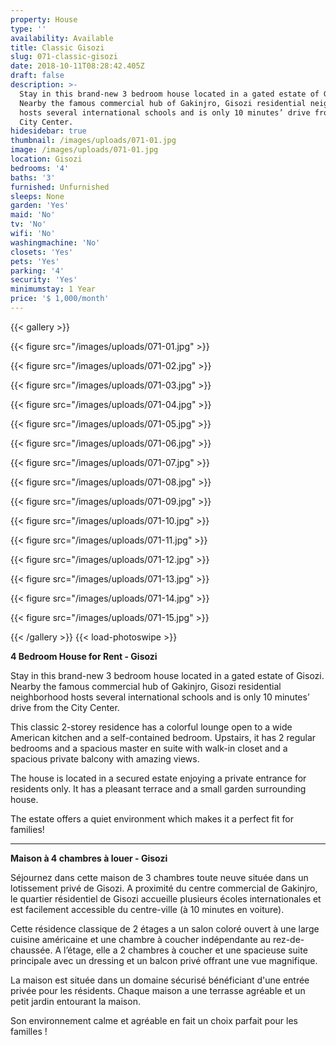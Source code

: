 ```yaml
---
property: House
type: ''
availability: Available
title: Classic Gisozi
slug: 071-classic-gisozi
date: 2018-10-11T08:28:42.405Z
draft: false
description: >-
  Stay in this brand-new 3 bedroom house located in a gated estate of Gisozi.
  Nearby the famous commercial hub of Gakinjro, Gisozi residential neighborhood
  hosts several international schools and is only 10 minutes’ drive from the
  City Center.
hidesidebar: true
thumbnail: /images/uploads/071-01.jpg
image: /images/uploads/071-01.jpg
location: Gisozi
bedrooms: '4'
baths: '3'
furnished: Unfurnished
sleeps: None
garden: 'Yes'
maid: 'No'
tv: 'No'
wifi: 'No'
washingmachine: 'No'
closets: 'Yes'
pets: 'Yes'
parking: '4'
security: 'Yes'
minimumstay: 1 Year
price: '$ 1,000/month'
---
```

{{< gallery >}} 

{{< figure src="/images/uploads/071-01.jpg" >}} 

{{< figure src="/images/uploads/071-02.jpg" >}}

 {{< figure src="/images/uploads/071-03.jpg" >}} 

{{< figure src="/images/uploads/071-04.jpg" >}}

{{< figure src="/images/uploads/071-05.jpg" >}}

 {{< figure src="/images/uploads/071-06.jpg" >}}

 {{< figure src="/images/uploads/071-07.jpg" >}}

 {{< figure src="/images/uploads/071-08.jpg" >}}

{{< figure src="/images/uploads/071-09.jpg" >}} 

{{< figure src="/images/uploads/071-10.jpg" >}}

 {{< figure src="/images/uploads/071-11.jpg" >}} 

{{< figure src="/images/uploads/071-12.jpg" >}}

{{< figure src="/images/uploads/071-13.jpg" >}}

{{< figure src="/images/uploads/071-14.jpg" >}}

{{< figure src="/images/uploads/071-15.jpg" >}}

 {{< /gallery >}} {{< load-photoswipe >}}



**4 Bedroom House for Rent - Gisozi**

Stay in this brand-new 3 bedroom house located in a gated estate of Gisozi. Nearby the famous commercial hub of Gakinjro, Gisozi residential neighborhood hosts several international schools and is only 10 minutes’ drive from the City Center.

This classic 2-storey residence has a colorful lounge open to a wide American kitchen and a self-contained bedroom. Upstairs, it has 2 regular bedrooms and a spacious master en suite with walk-in closet and a spacious private balcony with amazing views.

The house is located in a secured estate enjoying a private entrance for residents only. It has a pleasant terrace and a small garden surrounding house. 

The estate offers a quiet environment which makes it a perfect fit for families!

- - -

**Maison à  4 chambres à louer - Gisozi**

Séjournez dans cette maison de 3 chambres toute neuve située dans un lotissement privé de Gisozi. A proximité du centre commercial de Gakinjro, le quartier résidentiel de Gisozi accueille plusieurs écoles internationales et est facilement accessible du centre-ville (à 10 minutes en voiture).

Cette résidence classique de 2 étages a un salon coloré ouvert à une large cuisine américaine et une chambre à coucher indépendante au rez-de-chaussée. A l’étage, elle a 2 chambres à coucher et une spacieuse suite principale avec un dressing et un balcon privé offrant une vue magnifique.

La maison est située dans un domaine sécurisé bénéficiant d'une entrée privée pour les résidents. Chaque maison a une terrasse agréable et un petit jardin entourant la maison. 

Son environnement calme et agréable en fait un choix parfait pour les familles !
